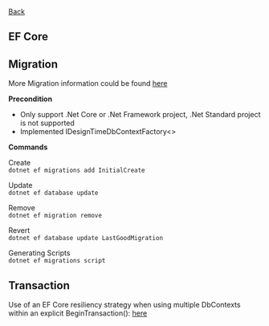 [Back](../dotnet_core.md)

## EF Core 

## Migration

More Migration information could be found [here](https://docs.microsoft.com/en-us/ef/core/managing-schemas/migrations/)

__Precondition__
* Only support .Net Core or .Net Framework project, .Net Standard project is not supported  
* Implemented IDesignTimeDbContextFactory<>

__Commands__

Create  
	`dotnet ef migrations add InitialCreate`
		
Update  
	`dotnet ef database update`

Remove  
	`dotnet ef migration remove`

Revert  
	`dotnet ef database update LastGoodMigration`

Generating Scripts  
	`dotnet ef migrations script`


## Transaction

Use of an EF Core resiliency strategy when using multiple DbContexts within an explicit BeginTransaction(): [here]( https://docs.microsoft.com/en-us/ef/core/miscellaneous/connection-resiliency)